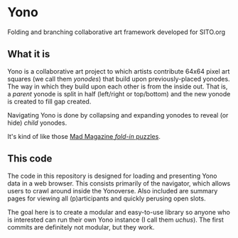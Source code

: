 # Yono
Folding and branching collaborative art framework developed for SITO.org


## What it is
Yono is a collaborative art project to which artists contribute 64x64 pixel art squares (we call them *yonodes*) that build 
upon previously-placed yonodes. The way in which they build upon each other is from the inside out. That is, a *parent* yonode is 
split in half (left/right or top/bottom) and the new yonode is created to fill gap created.

Navigating Yono is done by collapsing and expanding yonodes to reveal (or hide) *child* yonodes.

It's kind of like those <a href="http://en.wikipedia.org/wiki/Mad_Fold-in">Mad Magazine *fold-in* puzzles</a>.

## This code
The code in this repository is designed for loading and presenting Yono data in a web browser. This consists primarily of
the navigator, which allows users to crawl around inside the Yonoverse. Also included are summary pages for viewing all (p)articipants 
and quickly perusing open slots.

The goal here is to create a modular and easy-to-use library so anyone who is interested can run their own Yono instance
(I call them *uchus*). The first commits are definitely not modular, but they work. 
